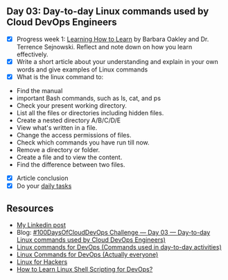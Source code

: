 ## Day 03: Day-to-day Linux commands used by Cloud DevOps Engineers

- [x] Progress week 1: [Learning How to Learn](https://www.coursera.org/learn/learning-how-to-learn) by Barbara Oakley and Dr. Terrence Sejnowski. Reflect and note down on how you learn effectively.
- [x] Write a short article about your understanding and explain in your own words and give examples of Linux commands
- [x] What is the linux command to:
- Find the manual
- important Bash commands, such as ls, cat, and ps
- Check your present working directory.
- List all the files or directories including hidden files.
- Create a nested directory A/B/C/D/E
- View what's written in a file.
- Change the access permissions of files.
- Check which commands you have run till now.
- Remove a directory or folder.
- Create a file and to view the content.
- Find the difference between two files.
- [x] Article conclusion
- [x] Do your [daily tasks](https://github.com/agcdtmr/100DaysOfCloudDevOps/blob/main/README.md#do-the-work-work-work-work)

## Resources

- [My Linkedin post](https://www.linkedin.com/feed/update/urn:li:activity:7180935345360797696/)
- Blog: [#100DaysOfCloudDevOps Challenge — Day 03 — Day-to-day Linux commands used by Cloud DevOps Engineers)](https://anj.hashnode.dev/100daysofclouddevops-challenge-day-03-day-to-day-linux-commands-used-by-cloud-devops-engineers)
- [Linux commands for DevOps (Commands used in day-to-day activities)](https://www.linkedin.com/pulse/linux-commands-devops-used-day-to-day-activit-chetan-/)
- [Linux Commands for DevOps (Actually everyone)](https://github.com/MichaelCade/90DaysOfDevOps/blob/main/2022/Days/day15.md)
- [Linux for Hackers](https://www.youtube.com/watch?v=VbEx7B_PTOE)
- [How to Learn Linux Shell Scripting for DevOps?](https://devopscube.com/linux-shell-scripting-for-devops/)
